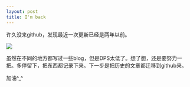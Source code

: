 ```yaml
---
layout: post
title: I'm back
---
```



  许久没来github，发现最近一次更新已经是两年以前。


  ![]({{site.baseurl}}/img/2.png)


  虽然在不同的地方都写过一些blog，但是DPS太低了。想了想，还是要努力一把。多停留下，把东西都记录下来。下一步是把历史的文章都迁移到github来。
  

  加油^_^


